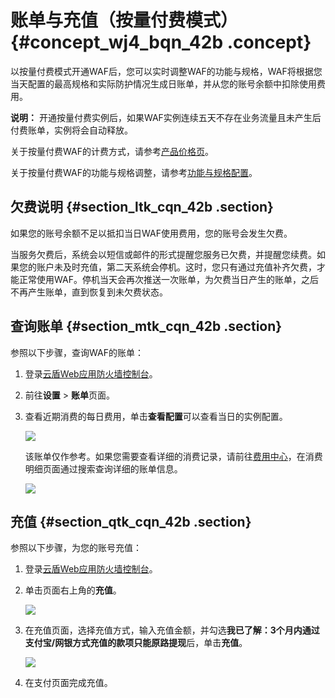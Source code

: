 # 账单与充值（按量付费模式） {#concept_wj4_bqn_42b .concept}

以按量付费模式开通WAF后，您可以实时调整WAF的功能与规格，WAF将根据您当天配置的最高规格和实际防护情况生成日账单，并从您的账号余额中扣除使用费用。

**说明：** 开通按量付费实例后，如果WAF实例连续五天不存在业务流量且未产生后付费账单，实例将会自动释放。

关于按量付费WAF的计费方式，请参考[产品价格页](https://www.aliyun.com/price/product?#/waf/detail)。

关于按量付费WAF的功能与规格调整，请参考[功能与规格配置](../../../../../cn.zh-CN/用户指南/设置/功能与规格配置（按量付费模式）.md#)。

## 欠费说明 {#section_ltk_cqn_42b .section}

如果您的账号余额不足以抵扣当日WAF使用费用，您的账号会发生欠费。

当服务欠费后，系统会以短信或邮件的形式提醒您服务已欠费，并提醒您续费。如果您的账户未及时充值，第二天系统会停机。这时，您只有通过充值补齐欠费，才能正常使用WAF。停机当天会再次推送一次账单，为欠费当日产生的账单，之后不再产生账单，直到恢复到未欠费状态。

## 查询账单 {#section_mtk_cqn_42b .section}

参照以下步骤，查询WAF的账单：

1.  登录[云盾Web应用防火墙控制台](https://yundun.console.aliyun.com/?p=waf)。
2.  前往**设置** \> **账单**页面。
3.  查看近期消费的每日费用，单击**查看配置**可以查看当日的实例配置。

    ![](http://docs-aliyun.cn-hangzhou.oss.aliyun-inc.com/assets/pic/85061/cn_zh/1530783260581/%E8%B4%A6%E5%8D%95.png)

    该账单仅作参考。如果您需要查看详细的消费记录，请前往[费用中心](https://expense.console.aliyun.com/#/consumption/list/flow/afterpay)，在消费明细页面通过搜索查询详细的账单信息。

    ![](http://docs-aliyun.cn-hangzhou.oss.aliyun-inc.com/assets/pic/85061/cn_zh/1530783590549/%E6%B6%88%E8%B4%B9%E8%AE%B0%E5%BD%95.png)


## 充值 {#section_qtk_cqn_42b .section}

参照以下步骤，为您的账号充值：

1.  登录[云盾Web应用防火墙控制台](https://yundun.console.aliyun.com/?p=waf)。
2.  单击页面右上角的**充值**。

    ![](http://static-aliyun-doc.oss-cn-hangzhou.aliyuncs.com/assets/img/15544/15483839837429_zh-CN.png)

3.  在充值页面，选择充值方式，输入充值金额，并勾选**我已了解：3个月内通过支付宝/网银方式充值的款项只能原路提现**后，单击**充值**。

    ![](http://static-aliyun-doc.oss-cn-hangzhou.aliyuncs.com/assets/img/15544/15483839837430_zh-CN.png)

4.  在支付页面完成充值。

